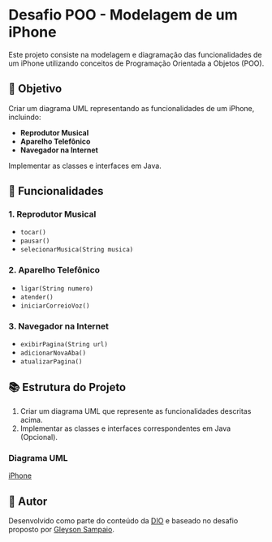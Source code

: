 # Desafio POO - Modelagem de um iPhone

Este projeto consiste na modelagem e diagramação das funcionalidades de um iPhone utilizando conceitos de Programação Orientada a Objetos (POO).

## 🌟 Objetivo

Criar um diagrama UML representando as funcionalidades de um iPhone, incluindo:
- **Reprodutor Musical**
- **Aparelho Telefônico**
- **Navegador na Internet**

Implementar as classes e interfaces em Java.

## 🔄 Funcionalidades

### 1. Reprodutor Musical
- `tocar()`
- `pausar()`
- `selecionarMusica(String musica)`

### 2. Aparelho Telefônico
- `ligar(String numero)`
- `atender()`
- `iniciarCorreioVoz()`

### 3. Navegador na Internet
- `exibirPagina(String url)`
- `adicionarNovaAba()`
- `atualizarPagina()`

## 📚 Estrutura do Projeto

1. Criar um diagrama UML que represente as funcionalidades descritas acima.
2. Implementar as classes e interfaces correspondentes em Java (Opcional).

### Diagrama UML

[iPhone](iPhone.md)

## 👥 Autor
Desenvolvido como parte do conteúdo da [DIO](www.dio.me) e baseado no desafio proposto por [Gleyson Sampaio](https://github.com/glysns).
